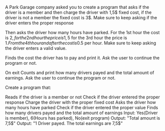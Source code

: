 A Park Garage company asked you to create a program that asks if the driver is a member and then charge the driver with 1,5$ fixed cost, if the driver is not a member the fixed cost is 3$. Make sure to keep asking if the driver enters the proper response

Then asks the driver how many hours have parked. For the 1st hour the cost is 2$, for the 2nd hour the price is 1,5$ for the 3rd hour the price is 1$. From the 4th hour and after the cost is 0.5$ per hour. Make sure to keep asking the driver enters a valid value.

Finds the cost the driver has to pay and print it. Ask the user to continue the program or not.

On exit Counts and print how many drivers payed and the total amount of earnings. Ask the user to continue the program or not.

Create a program that:

Reads if the driver is a member or not
Check if the driver entered the proper response
Charge the driver with the proper fixed cost
Asks the driver how many hours have parked
Check if the driver entered the proper value
Finds how many drivers payed and the total amount of earnings
Input: Yes(Driver is member), 6(Hours has parked), No(exit program)
Output: "Total amount is 7,5$"
Output: "1 Driver payed. The total earnings are 7,5$"
